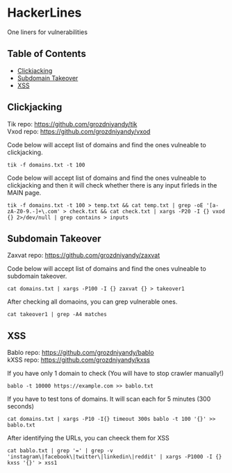 # HackerLines

One liners for vulnerabilities

## Table of Contents
- [Clickjacking](https://github.com/grozdniyandy/hackerlines#clickjacking)
- [Subdomain Takeover](https://github.com/grozdniyandy/hackerlines#subdomain-takeover)
- [XSS](https://github.com/grozdniyandy/hackerlines#xss)

## Clickjacking
Tik repo: https://github.com/grozdniyandy/tik
<br>
Vxod repo: https://github.com/grozdniyandy/vxod

Code below will accept list of domains and find the ones vulneable to clickjacking.
```
tik -f domains.txt -t 100
```
Code below will accept list of domains and find the ones vulneable to clickjacking and then it will check whether there is any input firleds in the MAIN page.
```
tik -f domains.txt -t 100 > temp.txt && cat temp.txt | grep -oE '[a-zA-Z0-9.-]+\.com' > check.txt && cat check.txt | xargs -P20 -I {} vxod {} 2>/dev/null | grep contains > inputs
```
## Subdomain Takeover
Zaxvat repo: https://github.com/grozdniyandy/zaxvat
<br>

Code below will accept list of domains and find the ones vulneable to subdomain takeover.
```
cat domains.txt | xargs -P100 -I {} zaxvat {} > takeover1
```
After checking all domaoins, you can grep vulnerable ones.
```
cat takeover1 | grep -A4 matches
```
## XSS
Bablo repo: https://github.com/grozdniyandy/bablo
<br>
kXSS repo: https://github.com/grozdniyandy/kxss
<br>

If you have only 1 domain to check (You will have to stop crawler manually!)
```
bablo -t 10000 https://example.com >> bablo.txt
```
If you have to test tons of domains. It will scan each for 5 minutes (300 seconds)
```
cat domains.txt | xargs -P10 -I{} timeout 300s bablo -t 100 '{}' >> bablo.txt
```
After identifying the URLs, you can cheeck them for XSS
```
cat bablo.txt | grep '=' | grep -v 'instagram\|facebook\|twitter\|linkedin\|reddit' | xargs -P1000 -I {} kxss '{}' > xss1
```
